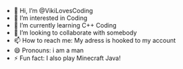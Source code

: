 - 👋 Hi, I’m @VikiLovesCoding
- 👀 I’m interested in Coding
- 🌱 I’m currently learning C++ Coding
- 💞️ I’m looking to collaborate with somebody
- 📫 How to reach me: My adress is hooked to my account
- 😄 Pronouns: i am a man
- ⚡ Fun fact: I also play Minecraft Java!
